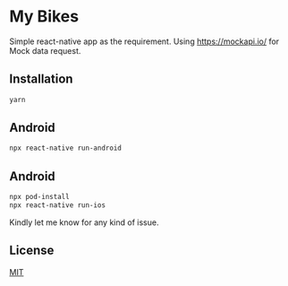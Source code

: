 # My Bikes

Simple react-native app as the requirement. Using https://mockapi.io/ for Mock data request.

## Installation

```bash
yarn
```
## Android

```bash
npx react-native run-android
```

## Android

```bash
npx pod-install
npx react-native run-ios
```


Kindly let me know for any kind of issue.

## License
[MIT](https://choosealicense.com/licenses/mit/)